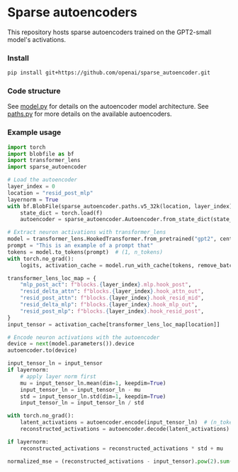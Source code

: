 # Sparse autoencoders

This repository hosts sparse autoencoders trained on the GPT2-small model's activations.

### Install

```sh
pip install git+https://github.com/openai/sparse_autoencoder.git
```

### Code structure

See [model.py](./sparse_autoencoder/model.py) for details on the autoencoder model architecture.
See [paths.py](./sparse_autoencoder/paths.py) for more details on the available autoencoders.

### Example usage

```py
import torch
import blobfile as bf
import transformer_lens
import sparse_autoencoder

# Load the autoencoder
layer_index = 0
location = "resid_post_mlp"
layernorm = True
with bf.BlobFile(sparse_autoencoder.paths.v5_32k(location, layer_index), mode="rb") as f:
    state_dict = torch.load(f)
    autoencoder = sparse_autoencoder.Autoencoder.from_state_dict(state_dict)

# Extract neuron activations with transformer_lens
model = transformer_lens.HookedTransformer.from_pretrained("gpt2", center_writing_weights=False)
prompt = "This is an example of a prompt that"
tokens = model.to_tokens(prompt)  # (1, n_tokens)
with torch.no_grad():
    logits, activation_cache = model.run_with_cache(tokens, remove_batch_dim=True)

transformer_lens_loc_map = {
    "mlp_post_act": f"blocks.{layer_index}.mlp.hook_post",
    "resid_delta_attn": f"blocks.{layer_index}.hook_attn_out",
    "resid_post_attn": f"blocks.{layer_index}.hook_resid_mid",
    "resid_delta_mlp": f"blocks.{layer_index}.hook_mlp_out",
    "resid_post_mlp": f"blocks.{layer_index}.hook_resid_post",
}
input_tensor = activation_cache[transformer_lens_loc_map[location]]

# Encode neuron activations with the autoencoder
device = next(model.parameters()).device
autoencoder.to(device)

input_tensor_ln = input_tensor
if layernorm:
    # apply layer norm first
    mu = input_tensor_ln.mean(dim=1, keepdim=True)
    input_tensor_ln = input_tensor_ln - mu
    std = input_tensor_ln.std(dim=1, keepdim=True)
    input_tensor_ln = input_tensor_ln / std

with torch.no_grad():
    latent_activations = autoencoder.encode(input_tensor_ln)  # (n_tokens, n_latents)
    reconstructed_activations = autoencoder.decode(latent_activations)

if layernorm:
    reconstructed_activations = reconstructed_activations * std + mu

normalized_mse = (reconstructed_activations - input_tensor).pow(2).sum(dim=1) / (input_tensor).pow(2).sum(dim=1)
```
